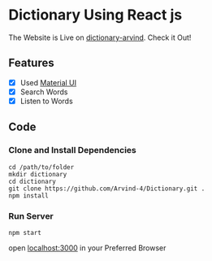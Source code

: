 # Dictionary Using React js

The Website is Live on [dictionary-arvind](https://dictionary-arvind.netlify.app/).
Check it Out!

## Features

- [x] Used [Material UI](https://material-ui.com/)
- [x] Search Words
- [x] Listen to Words

## Code

### Clone and Install Dependencies

```
cd /path/to/folder
mkdir dictionary
cd dictionary
git clone https://github.com/Arvind-4/Dictionary.git .
npm install
```

### Run Server

```
npm start
```

open [localhost:3000](http://localhost:3000/) in your Preferred Browser
